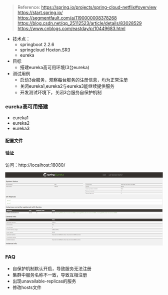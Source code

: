 >Reference:
>https://spring.io/projects/spring-cloud-netflix#overview
>https://start.spring.io/
>https://segmentfault.com/a/1190000008378268
>https://blog.csdn.net/qq_25112523/article/details/83028529
>https://www.cnblogs.com/eastday/p/10449683.html
- 技术点：
  - springboot 2.2.6
  - springcloud Hoxton.SR3
  - eureka
- 目标
  - 搭建eureka高可用环境(3台eureka)
- 测试用例
  - 启动3台服务，观察每台服务的注册信息，均为正常注册
  - 关闭eureka1,eureka2与eureka3能继续提供服务
  - 开发测试环境下，关闭3台服务自保护机制
  
### eureka高可用搭建
- eureka1
- eureka2
- eureka3
#### 配置文件

#### 验证
访问：http://localhost:18080/

![img](imgs/eureka_mgnt.png)
### FAQ
- 自保护机制默认开启，导致服务无法注册
- 集群中服务名称不一致，导致互相注册
- 出现unavailable-replicas的服务
- 修改hosts文件


